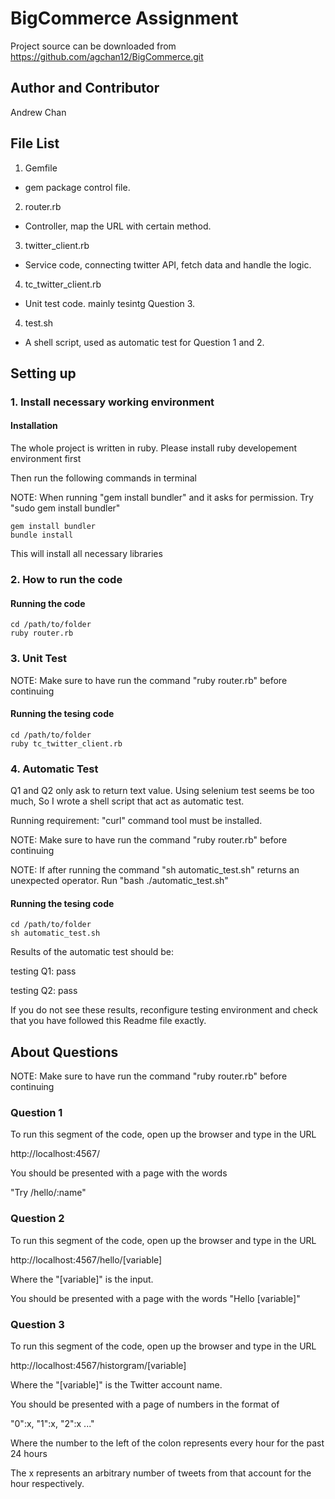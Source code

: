 # BigCommerce Assignment

Project source can be downloaded from https://github.com/agchan12/BigCommerce.git

## Author and Contributor

Andrew Chan

## File List

1. Gemfile
  * gem package control file.
2. router.rb
  * Controller, map the URL with certain method.
3. twitter_client.rb
  * Service code, connecting twitter API, fetch data and handle the logic.
4. tc_twitter_client.rb
  * Unit test code. mainly tesintg Question 3.
4. test.sh
  * A shell script, used as automatic test for Question 1 and 2.


## Setting up

### 1. Install necessary working environment

#### Installation

The whole project is written in ruby. Please install ruby developement environment first

Then run the following commands in terminal

NOTE: When running "gem install bundler" and it asks for permission. Try "sudo gem install bundler"

    gem install bundler
    bundle install

This will install all necessary libraries

### 2. How to run the code

#### Running the code
    cd /path/to/folder
    ruby router.rb

### 3. Unit Test

NOTE: Make sure to have run the command "ruby router.rb" before continuing

#### Running the tesing code
    cd /path/to/folder
    ruby tc_twitter_client.rb

### 4. Automatic Test

Q1 and Q2 only ask to return text value. Using selenium test seems be too much,
So I wrote a shell script that act as automatic test.

Running requirement: "curl" command tool must be installed.

NOTE: Make sure to have run the command "ruby router.rb" before continuing

NOTE: If after running the command "sh automatic_test.sh" returns an unexpected operator. Run "bash ./automatic_test.sh"

#### Running the tesing code
    cd /path/to/folder
    sh automatic_test.sh

Results of the automatic test should be:

testing Q1: pass

testing Q2: pass

If you do not see these results, reconfigure testing environment and check that you have followed this Readme file exactly.

## About Questions

NOTE: Make sure to have run the command "ruby router.rb" before continuing

### Question 1

To run this segment of the code, open up the browser and type in the URL 

http://localhost:4567/ 

You should be presented with a page with the words 

"Try /hello/:name"

### Question 2

To run this segment of the code, open up the browser and type in the URL 

http://localhost:4567/hello/[variable]

Where the "[variable]" is the input.

You should be presented with a page with the words "Hello [variable]"

### Question 3

To run this segment of the code, open up the browser and type in the URL 

http://localhost:4567/historgram/[variable]

Where the "[variable]" is the Twitter account name.

You should be presented with a page of numbers in the format of 

"0":x, "1":x, "2":x ..."

Where the number to the left of the colon represents every hour for the past 24 hours

The x represents an arbitrary number of tweets from that account for the hour respectively. 
